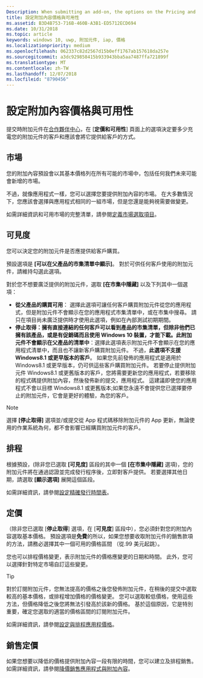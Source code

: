 ```yaml
---
Description: When submitting an add-on, the options on the Pricing and availability page determine what to charge for your add-on and how it should be offered to customers.
title: 設定附加內容價格與可用性
ms.assetid: B3D4B753-716B-460B-A3B1-ED5712ECD694
ms.date: 10/31/2018
ms.topic: article
keywords: windows 10, uwp, 附加元件, iap, 價格
ms.localizationpriority: medium
ms.openlocfilehash: 062337c82d2567d15b0eff1767ab157618da257e
ms.sourcegitcommit: a3dc929858415b933943bba5aa7487ffa721899f
ms.translationtype: MT
ms.contentlocale: zh-TW
ms.lasthandoff: 12/07/2018
ms.locfileid: "8790456"
---
```

# <a name="set-add-on-pricing-and-availability"></a>設定附加內容價格與可用性

提交時附加元件在[合作夥伴中心](https://partner.microsoft.com/dashboard)，在 [**定價和可用性**] 頁面上的選項決定要多少充電您的附加元件的客戶和應該會將它提供給客戶的方式。

## <a name="markets"></a>市場

您的附加內容預設會以其基本價格列在所有可能的市場中，包括任何我們未來可能會新增的市場。

不過，就像應用程式一樣，您可以選擇您要提供附加內容的市場。 在大多數情況下，您應該會選擇與應用程式相同的一組市場，但是您還是能夠視需要做變更。 

如需詳細資訊和可用市場的完整清單，請參閱[定義市場選取項目](define-pricing-and-market-selection.md)。

## <a name="visibility"></a>可見度

您可以決定您的附加元件是否應提供給客戶購買。 

預設選項是 **\[可以在父產品的市集清單中顯示\]**。 對於可供任何客戶使用的附加元件，請維持勾選此選項。 

對於您不想要廣泛提供的附加元件，選取 **\[在市集中隱藏\]** 以及下列其中一個選項：

-   **從父產品的購買可用**： 選擇此選項可讓任何客戶購買附加元件從您的應用程式，但是附加元件不會顯示在您的應用程式市集清單中，或在市集中搜尋。 請只在項目尚未廣泛提供時才使用此選項，例如在內部測試初期期間。
-   **停止取得：擁有直接連結的任何客戶可以看到產品的市集清單，但除非他們已擁有該產品，或是有促銷碼而且使用 Windows 10 裝置，才能下載。此附加元件不會顯示在父產品的清單中**：選擇此選項表示附加元件不會顯示在您的應用程式清單中，而且也不讓新客戶購買附加元件。 不過，**此選項不支援 Windows8.1 或更早版本的客戶**。 如果您先前發佈的應用程式是適用於 Windows8.1 或更早版本，仍可供這些客戶購買附加元件。 若要停止提供附加元件 Windows8.1 或更舊版本的客戶，您將需要更新您的應用程式，若要移除的程式碼提供附加內容，然後發佈新的提交，應用程式。 這建議即使您的應用程式不會以目標 Windows8.1 或更舊版本;如果您永遠不會提供您已選擇要停止的附加元件，它會是更好的體驗，為您的客戶。
    
 > [!NOTE] 
 > 選擇 **\[停止取得\]** 選項並/或提交從 App 程式碼移除附加元件的 App 更新，無論使用的作業系統為何，都不會影響已經購買附加元件的客戶。


## <a name="schedule"></a>排程

根據預設，(除非您已選取 **\[可見度\]** 區段的其中一個 **\[在市集中隱藏\]** 選項)，您的附加元件將在通過認證並完成發行程序後，立即對客戶提供。 若要選擇其他日期，請選取 **\[顯示選項\]** 展開這個區段。 

如需詳細資訊，請參閱[設定精確發行時間表](configure-precise-release-scheduling.md)。


## <a name="pricing"></a>定價

（除非您已選取 [**停止取得**] 選項，在 [**可見度**\] 區段中），您必須針對您的附加內容選取基本價格。 預設選項是**免費**的所以，如果您想要收取附加元件的銷售款項的方法，請務必選擇其中一個可用的價格區間 （從.99 美元起跳）。

您也可以排程價格變更，表示附加元件的價格應變更的日期和時間。 此外，您可以選擇針對特定市場自訂這些變更。 

> [!TIP]
> 對於訂閱附加元件，您無法提高的價格之後您發佈附加元件，在稍後的提交中選取較高的基本價格，或排程增加價格的價格變更。 您可以選取較低價格，使用這些方法，但價格降低之後您將無法引發高於該新的價格。 基於這個原因，它是特別重要，確定您選取的適當的價格區間的訂閱附加元件。 

如需詳細資訊，請參閱[設定與排程應用程價格](set-and-schedule-app-pricing.md)。


## <a name="sale-pricing"></a>銷售定價

如果您想要以降低的價格提供附加內容一段有限的時間，您可以建立及排程銷售。 如需詳細資訊，請參閱[降價銷售應用程式與附加內容](put-apps-and-add-ons-on-sale.md)。




